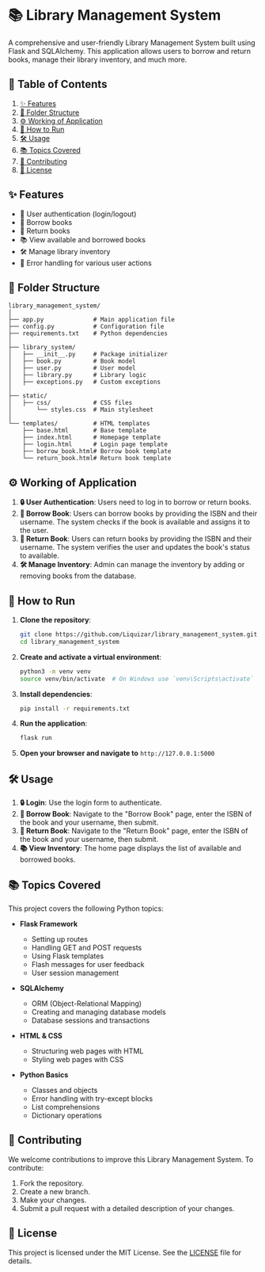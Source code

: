 # 📚 Library Management System

A comprehensive and user-friendly Library Management System built using Flask and SQLAlchemy. This application allows users to borrow and return books, manage their library inventory, and much more.

## 📖 Table of Contents

1. [✨ Features](#-features)
2. [📂 Folder Structure](#-folder-structure)
3. [⚙️ Working of Application](#️-working-of-application)
4. [🚀 How to Run](#-how-to-run)
5. [🛠️ Usage](#-usage)
6. [📚 Topics Covered](#-topics-covered)
7. [🤝 Contributing](#-contributing)
8. [📜 License](#-license)

## ✨ Features

- 👤 User authentication (login/logout)
- 📖 Borrow books
- 🔄 Return books
- 📚 View available and borrowed books
- 🛠️ Manage library inventory
- 🚫 Error handling for various user actions

## 📂 Folder Structure

```
library_management_system/
│
├── app.py              # Main application file
├── config.py           # Configuration file
├── requirements.txt    # Python dependencies
│
├── library_system/     
│   ├── __init__.py     # Package initializer
│   ├── book.py         # Book model
│   ├── user.py         # User model
│   ├── library.py      # Library logic
│   ├── exceptions.py   # Custom exceptions
│
├── static/             
│   ├── css/            # CSS files
│       └── styles.css  # Main stylesheet
│
└── templates/          # HTML templates
    ├── base.html       # Base template
    ├── index.html      # Homepage template
    ├── login.html      # Login page template
    ├── borrow_book.html# Borrow book template
    └── return_book.html# Return book template
```

## ⚙️ Working of Application

1. **🔒 User Authentication**: Users need to log in to borrow or return books.
2. **📖 Borrow Book**: Users can borrow books by providing the ISBN and their username. The system checks if the book is available and assigns it to the user.
3. **🔄 Return Book**: Users can return books by providing the ISBN and their username. The system verifies the user and updates the book's status to available.
4. **🛠️ Manage Inventory**: Admin can manage the inventory by adding or removing books from the database.

## 🚀 How to Run

1. **Clone the repository**:
    ```bash
    git clone https://github.com/Liquizar/library_management_system.git
    cd library_management_system
    ```

2. **Create and activate a virtual environment**:
    ```bash
    python3 -m venv venv
    source venv/bin/activate  # On Windows use `venv\Scripts\activate`
    ```

3. **Install dependencies**:
    ```bash
    pip install -r requirements.txt
    ```

4. **Run the application**:
    ```bash
    flask run
    ```

5. **Open your browser and navigate to** `http://127.0.0.1:5000`

## 🛠️ Usage

1. **🔒 Login**: Use the login form to authenticate.
2. **📖 Borrow Book**: Navigate to the "Borrow Book" page, enter the ISBN of the book and your username, then submit.
3. **🔄 Return Book**: Navigate to the "Return Book" page, enter the ISBN of the book and your username, then submit.
4. **📚 View Inventory**: The home page displays the list of available and borrowed books.

## 📚 Topics Covered

This project covers the following Python topics:

- **Flask Framework**
  - Setting up routes
  - Handling GET and POST requests
  - Using Flask templates
  - Flash messages for user feedback
  - User session management

- **SQLAlchemy**
  - ORM (Object-Relational Mapping)
  - Creating and managing database models
  - Database sessions and transactions

- **HTML & CSS**
  - Structuring web pages with HTML
  - Styling web pages with CSS

- **Python Basics**
  - Classes and objects
  - Error handling with try-except blocks
  - List comprehensions
  - Dictionary operations

## 🤝 Contributing

We welcome contributions to improve this Library Management System. To contribute:

1. Fork the repository.
2. Create a new branch.
3. Make your changes.
4. Submit a pull request with a detailed description of your changes.

## 📜 License

This project is licensed under the MIT License. See the [LICENSE](LICENSE) file for details.
